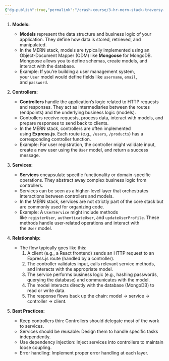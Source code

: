 ```yaml
---
{"dg-publish":true,"permalink":"/crash-course/3-hr-mern-stack-traversy-media/1-8-2-relating-services-controllers-and-model/","noteIcon":""}
---
```


1. **Models:**
    
    - **Models** represent the data structure and business logic of your application. They define how data is stored, retrieved, and manipulated.
    - In the MERN stack, models are typically implemented using an Object-Document Mapper (ODM) like **Mongoose** for MongoDB. Mongoose allows you to define schemas, create models, and interact with the database.
    - Example: If you’re building a user management system, your `User` model would define fields like `username`, `email`, and `password`.
2. **Controllers:**
    
    - **Controllers** handle the application’s logic related to HTTP requests and responses. They act as intermediaries between the routes (endpoints) and the underlying business logic (models).
    - Controllers receive requests, process data, interact with models, and prepare responses to send back to clients.
    - In the MERN stack, controllers are often implemented using **Express.js**. Each route (e.g., `/users`, `/products`) has a corresponding controller function.
    - Example: For user registration, the controller might validate input, create a new user using the `User` model, and return a success message.
3. **Services:**
    
    - **Services** encapsulate specific functionality or domain-specific operations. They abstract away complex business logic from controllers.
    - Services can be seen as a higher-level layer that orchestrates interactions between controllers and models.
    - In the MERN stack, services are not strictly part of the core stack but are commonly used for organizing code.
    - Example: A `UserService` might include methods like `registerUser`, `authenticateUser`, and `updateUserProfile`. These methods handle user-related operations and interact with the `User` model.
4. **Relationship:**
    
    - The flow typically goes like this:
        1. A client (e.g., a React frontend) sends an HTTP request to an Express.js route (handled by a controller).
        2. The controller validates input, calls relevant service methods, and interacts with the appropriate model.
        3. The service performs business logic (e.g., hashing passwords, querying the database) and communicates with the model.
        4. The model interacts directly with the database (MongoDB) to read or write data.
        5. The response flows back up the chain: model → service → controller → client.
5. **Best Practices:**
    
    - Keep controllers thin: Controllers should delegate most of the work to services.
    - Services should be reusable: Design them to handle specific tasks independently.
    - Use dependency injection: Inject services into controllers to maintain loose coupling.
    - Error handling: Implement proper error handling at each layer.